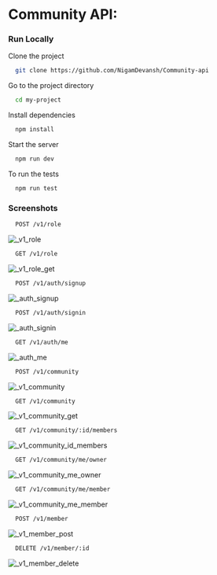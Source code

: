 
# Community API:
 
### Run Locally

Clone the project

```bash
  git clone https://github.com/NigamDevansh/Community-api
```

Go to the project directory

```bash
  cd my-project
```

Install dependencies

```bash
  npm install
```

Start the server

```bash
  npm run dev
```
To run the tests
```Tst
  npm run test
```

### Screenshots


```bash
  POST /v1/role
```
![_v1_role](https://user-images.githubusercontent.com/88497388/232115425-07286b0f-9344-403f-8e57-40f355d131be.png)


```bash
  GET /v1/role
```
![_v1_role_get](https://user-images.githubusercontent.com/88497388/232115449-8e3dceba-30bf-428c-a4bb-9d70c6fb7a49.png)



```bash
  POST /v1/auth/signup
```
![_auth_signup](https://user-images.githubusercontent.com/88497388/232115655-712916ba-c921-4c8d-85cd-8ed925f585be.png)


```bash
  POST /v1/auth/signin
```
![_auth_signin](https://user-images.githubusercontent.com/88497388/232115681-14f01e8c-a5ab-4d66-af3a-66e1eb587727.png)


```bash
  GET /v1/auth/me
```
![_auth_me](https://user-images.githubusercontent.com/88497388/232115704-90475444-2dd5-4c10-a9fc-bb827eb01a9f.png)



```bash
  POST /v1/community
```
![_v1_community](https://user-images.githubusercontent.com/88497388/232115905-3a0367df-871f-4a25-878b-a9c002cabbca.png)


```bash
  GET /v1/community
```
![_v1_community_get](https://user-images.githubusercontent.com/88497388/232115960-3ca53b4c-9424-49ec-bde4-826bb474c2c1.png)


```bash
  GET /v1/community/:id/members
```
![_v1_community_id_members](https://user-images.githubusercontent.com/88497388/232116131-4dbca679-bcb7-4bec-bb46-b61521c108bc.png)


```bash
  GET /v1/community/me/owner
```
![_v1_community_me_owner](https://user-images.githubusercontent.com/88497388/232116307-f7fab2ed-266f-4e27-9a68-41a186355a2e.png)

```bash
  GET /v1/community/me/member
```
![_v1_community_me_member](https://user-images.githubusercontent.com/88497388/232116250-33f1977a-6551-41be-b1f7-e7291bcbe0e8.png)



```bash
  POST /v1/member
```
![_v1_member_post](https://user-images.githubusercontent.com/88497388/232117011-e2db41a9-50b3-43a6-9855-1116f241be09.png)



```bash
  DELETE /v1/member/:id
```
![_v1_member_delete](https://user-images.githubusercontent.com/88497388/232117020-96ce29db-134b-415e-b218-c9d3fc3a6e2f.png)
